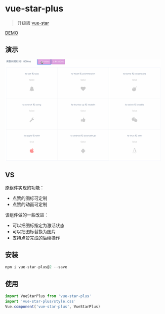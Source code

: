 # vue-star-plus

> 升级版 [vue-star](https://github.com/OYsun/VueStar)

[DEMO](https://savoygu.github.io/vue-star-plus/)

## 演示

![vue-star-plus](vue-star-plus.gif)

## VS

原组件实现的功能：

- 点赞的图标可定制
- 点赞的动画可定制

该组件做的一些改进：

- 可以把图标指定为激活状态
- 可以把图标替换为图片
- 支持点赞完成的后续操作

## 安装

```javascript
npm i vue-star-plus@2 --save
```

## 使用

```javascript
import VueStarPlus from 'vue-star-plus'
import 'vue-star-plus/style.css'
Vue.component('vue-star-plus', VueStarPlus)
```